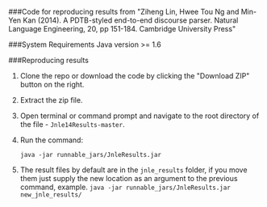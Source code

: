 ###Code for reproducing results from "Ziheng Lin, Hwee Tou Ng and Min-Yen Kan (2014). A PDTB-styled end-to-end discourse parser. Natural Language Engineering, 20, pp 151-184. Cambridge University Press"


###System Requirements 
Java version >= 1.6

###Reproducing results
1. Clone the repo or download the code by clicking the "Download ZIP" button on the right.
2. Extract the zip file.
3. Open terminal or command prompt and navigate to the root directory of the file - `Jnle14Results-master`.
4. Run the command: 
	
	`java -jar runnable_jars/JnleResults.jar`

5. The result files by default are in the `jnle_results` folder, if you move them just supply the new location as an argument to the previous command, example. `java -jar runnable_jars/JnleResults.jar  new_jnle_results/`

